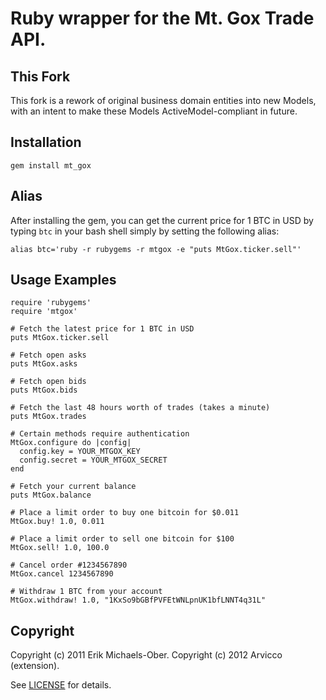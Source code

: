 # Ruby wrapper for the Mt. Gox Trade API.

## <a name="fork"></a>This Fork
This fork is a rework of original business domain entities into new Models, with
an intent to make these Models ActiveModel-compliant in future.

## <a name="installation"></a>Installation
    gem install mt_gox

## <a name="alias"></a>Alias
After installing the gem, you can get the current price for 1 BTC in USD by
typing `btc` in your bash shell simply by setting the following alias:

    alias btc='ruby -r rubygems -r mtgox -e "puts MtGox.ticker.sell"'

## <a name="examples"></a>Usage Examples
    require 'rubygems'
    require 'mtgox'

    # Fetch the latest price for 1 BTC in USD
    puts MtGox.ticker.sell

    # Fetch open asks
    puts MtGox.asks

    # Fetch open bids
    puts MtGox.bids

    # Fetch the last 48 hours worth of trades (takes a minute)
    puts MtGox.trades

    # Certain methods require authentication
    MtGox.configure do |config|
      config.key = YOUR_MTGOX_KEY
      config.secret = YOUR_MTGOX_SECRET
    end

    # Fetch your current balance
    puts MtGox.balance

    # Place a limit order to buy one bitcoin for $0.011
    MtGox.buy! 1.0, 0.011

    # Place a limit order to sell one bitcoin for $100
    MtGox.sell! 1.0, 100.0

    # Cancel order #1234567890
    MtGox.cancel 1234567890

    # Withdraw 1 BTC from your account
    MtGox.withdraw! 1.0, "1KxSo9bGBfPVFEtWNLpnUK1bfLNNT4q31L"

[issues]: https://github.com/arvicco/mtgox/issues

## <a name="copyright"></a>Copyright
Copyright (c) 2011 Erik Michaels-Ober.
Copyright (c) 2012 Arvicco (extension).

See [LICENSE][] for details.

[license]: https://github.com/sferik/mtgox/blob/master/LICENSE.md
